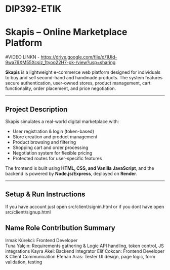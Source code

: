 # DIP392-ETIK
# Skapis – Online Marketplace Platform
#VIDEO LINKN - https://drive.google.com/file/d/1UId-9wa76XM55Xcsiz_1tyoo22H7-gk-/view?usp=sharing

**Skapis** is a lightweight e-commerce web platform designed for individuals to buy and sell second-hand and handmade products. The system features secure authentication, user-owned stores, product management, cart functionality, order placement, and price negotiation.

---

## Project Description

Skapis simulates a real-world digital marketplace with:
-  User registration & login (token-based)
-  Store creation and product management
-  Product browsing and filtering
-  Shopping cart and order processing
-  Negotiation system for flexible pricing
-  Protected routes for user-specific features

The frontend is built using **HTML, CSS, and Vanilla JavaScript**, and the backend is powered by **Node.js/Express**, deployed on **Render**.

---

##  Setup & Run Instructions
If you have account just open src/client/signin.html or if you dont have open src/client/signup.html 

## Name	Role	Contribution Summary
Irmak Kürekci:	Frontend Developer  
Tuna Yalçın:	 Requirements gathering & Logic	API handling, token control, JS integrations
Kayra Akel: Backend Integrator
Elif Cokcan: Frontend Developer & Client Communication
Efehan Aras: Tester	UI design, page logic, form validation, testing
